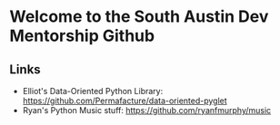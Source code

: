 # Welcome to the South Austin Dev Mentorship Github

## Links

* Elliot's Data-Oriented Python Library: https://github.com/Permafacture/data-oriented-pyglet
* Ryan's Python Music stuff: https://github.com/ryanfmurphy/music

